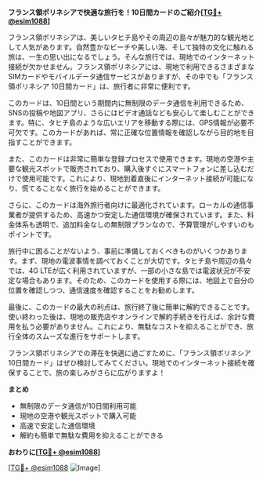**フランス領ポリネシアで快適な旅行を！10日間カードのご紹介[[TG💪+ @esim1088](https://t.me/s/esim1088)]**

フランス領ポリネシアは、美しいタヒチ島やその周辺の島々が魅力的な観光地として人気があります。自然豊かなビーチや美しい海、そして独特の文化に触れる旅は、一生の思い出になるでしょう。そんな旅行では、現地でのインターネット接続が欠かせません。フランス領ポリネシアには、現地で利用できるさまざまなSIMカードやモバイルデータ通信サービスがありますが、その中でも「フランス領ポリネシア 10日間カード」は、旅行者に非常に便利です。

このカードは、10日間という期間内に無制限のデータ通信を利用できるため、SNSの投稿や地図アプリ、さらにはビデオ通話なども安心して楽しむことができます。特に、タヒチ島のような広いエリアを移動する際には、GPS情報が必要不可欠です。このカードがあれば、常に正確な位置情報を確認しながら目的地を目指すことができます。

また、このカードは非常に簡単な登録プロセスで使用できます。現地の空港や主要な観光スポットで販売されており、購入後すぐにスマートフォンに差し込むだけで使用可能です。これにより、現地到着直後にインターネット接続が可能になり、慌てることなく旅行を始めることができます。

さらに、このカードは海外旅行者向けに最適化されています。ローカルの通信事業者が提供するため、高速かつ安定した通信環境が確保されています。また、料金体系も透明で、追加料金なしの無制限プランなので、予算管理がしやすいのもポイントです。

旅行中に困ることがないよう、事前に準備しておくべきものがいくつかあります。まず、現地の電波事情を調べておくことが大切です。タヒチ島や周辺の島々では、4G LTEが広く利用されていますが、一部の小さな島では電波状況が不安定な場合もあります。そのため、このカードを使用する際には、地図上で自分の位置を確認しつつ、通信速度を確認することをお勧めします。

最後に、このカードの最大の利点は、旅行終了後に簡単に解約できることです。使い終わった後は、現地の販売店やオンラインで解約手続きを行えば、余計な費用を払う必要がありません。これにより、無駄なコストを抑えることができ、旅行全体のスムーズな進行をサポートします。

フランス領ポリネシアでの滞在を快適に過ごすために、「フランス領ポリネシア 10日間カード」はぜひ検討してみてください。現地でのインターネット接続を確保することで、旅の楽しみがさらに広がりますよ！

**まとめ**
- 無制限のデータ通信が10日間利用可能
- 現地の空港や観光スポットで購入可能
- 高速で安定した通信環境
- 解約も簡単で無駄な費用を抑えることができる

**おわりに[[TG💪+ @esim1088](https://t.me/s/esim1088)]**

[[TG💪+ @esim1088](https://t.me/s/esim1088) ![Image](https://i.postimg.cc/Y0z9fWf4/image.png)]